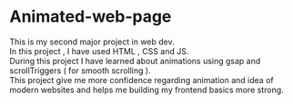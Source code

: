 # Animated-web-page
This is my second major project in web dev.
<br>
In this project , I have used HTML , CSS and JS.
<br>
During this project I have learned about animations using gsap and scrollTriggers ( for smooth scrolling ).
<br>
This project give me more confidence regarding animation and idea of modern websites and helps me building my frontend basics more strong.
